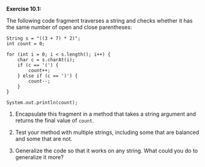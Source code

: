 **Exercise 10.1:**


The following code fragment traverses a string and checks whether it has the same number of open and close parentheses:

```code
String s = "((3 + 7) * 2)";
int count = 0;

for (int i = 0; i < s.length(); i++) {
    char c = s.charAt(i);
    if (c == '(') {
        count++;
    } else if (c == ')') {
        count--;
    }
}

System.out.println(count);
```



1.  Encapsulate this fragment in a method that takes a string argument and returns the final value of `count`.

1.  Test your method with multiple strings, including some that are balanced and some that are not.

1.  Generalize the code so that it works on any string. What could you do to generalize it more?